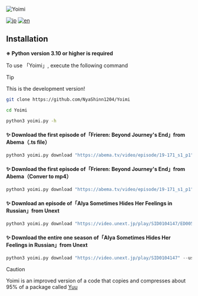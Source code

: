 ![Yoimi](https://socialify.git.ci/NyaShinn1204/Yoimi/image?description=1&descriptionEditable=Abema%E3%82%84U-Next%E3%81%AE%E5%8B%95%E7%94%BB%E3%83%80%E3%82%A6%E3%83%B3%E3%83%AD%E3%83%BC%E3%83%89%E3%83%84%E3%83%BC%E3%83%AB%0AA%20Simple%20Abema%20TV%2C%20U-Next%20Downloader&font=Raleway&forks=1&issues=1&language=1&logo=https%3A%2F%2Ffiles.catbox.moe%2Fue535j.png&name=1&stargazers=1&theme=Light)

[![jp](https://img.shields.io/badge/README-jp-red.svg)](README.md)
[![en](https://img.shields.io/badge/README-en-red.svg)](README.en-us.md)

## Installation

**※ Python version 3.10 or higher is required**

To use 「Yoimi」, execute the following command

> [!TIP]
> This is the development version!

```bash
git clone https://github.com/NyaShinn1204/Yoimi

cd Yoimi

python3 yoimi.py -h
```

#### ✨ Download the first episode of「Frieren: Beyond Journey's End」from Abema（.ts file）

```python
python3 yoimi.py download "https://abema.tv/video/episode/19-171_s1_p1"
```

#### ✨ Download the first episode of「Frieren: Beyond Journey's End」from Abema（Conver to mp4）

```python
python3 yoimi.py download "https://abema.tv/video/episode/19-171_s1_p1" --mux
```

#### ✨ Download an episode of「Alya Sometimes Hides Her Feelings in Russian」from Unext

```python
python3 yoimi.py download "https://video.unext.jp/play/SID0104147/ED00570917" --username EMAIL_HERE --password PASSWORD_HERE
```

#### ✨ Download the entire one season of「Alya Sometimes Hides Her Feelings in Russian」from Unext

```python
python3 yoimi.py download "https://video.unext.jp/play/SID0104147" --username EMAIL_HERE --password PASSWORD_HERE
```

> [!CAUTION]
> Yoimi is an improved version of a code that copies and compresses about 95% of a package called [Yuu](https://github.com/noaione/yuu)
